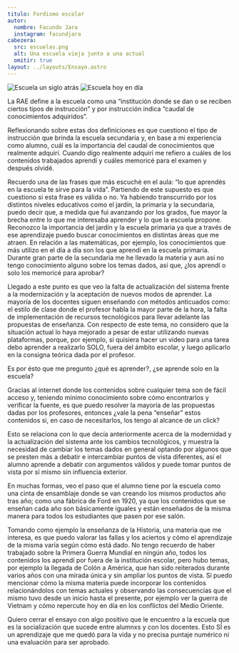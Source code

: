 ```yaml
---
titulo: Fordismo escolar
autor:
  nombre: Facundo Jara
  instagram: facundjara
cabezera:
  src: escuelas.png
  alt: Una escuela vieja junto a una actual
  omitir: true
layout: ../layouts/Ensayo.astro
---
```


![Escuela un siglo atrás](/ensayos-assets/fordismo-escolar/escuela-vieja.jpg)
![Escuela hoy en día](/ensayos-assets/fordismo-escolar/escuela-actual.jpg)

La RAE define a la escuela como una “institución donde se dan o se reciben ciertos tipos de instrucción” y por instrucción indica “caudal de conocimientos adquiridos”.

Reflexionando sobre estas dos definiciones es que cuestiono el tipo de instrucción que brinda la escuela secundaria y, en base a mi experiencia como alumno, cuál es la importancia del caudal de conocimientos que realmente adquirí. Cuando digo realmente adquirí me refiero a cuáles de los contenidos trabajados aprendí y cuáles memoricé para el examen y después olvidé.

Recuerdo una de las frases que más escuché en el aula: “lo que aprendés en la escuela te sirve para la vida”. Partiendo de este supuesto es que cuestiono si esta frase es válida o no. Ya habiendo transcurrido por los distintos niveles educativos como el jardín, la primaria y la secundaria, puedo decir que, a medida que fui avanzando por los grados, fue mayor la brecha entre lo que me interesaba aprender y lo que la escuela propone. Reconozco la importancia del jardín y la escuela primaria ya que a través de ese aprendizaje puedo buscar conocimientos en distintas áreas que me atraen. En relación a las matemáticas, por ejemplo, los conocimientos que más utilizo en el día a día son los que aprendí en la escuela primaria. Durante gran parte de la secundaria me he llevado la materia y aun así no tengo conocimiento alguno sobre los temas dados, así que, ¿los aprendí o solo los memoricé para aprobar?

Llegado a este punto es que veo la falta de actualización del sistema frente a la modernización y la aceptación de nuevos modos de aprender. La mayoría de los docentes siguen enseñando con métodos anticuados como: el estilo de clase donde el profesor habla la mayor parte de la hora, la falta de implementación de recursos tecnológicos para llevar adelante las propuestas de enseñanza. Con respecto de este tema, no considero que la situación actual lo haya mejorado a pesar de estar utilizando nuevas plataformas, porque, por ejemplo, si quisiera hacer un video para una tarea debo aprender a realizarlo SOLO, fuera del ámbito escolar, y luego aplicarlo en la consigna teórica dada por el profesor.

Es por ésto que me pregunto ¿qué es aprender?, ¿se aprende solo en la escuela?

Gracias al internet donde los contenidos sobre cualquier tema son de fácil acceso y, teniendo mínimo conocimiento sobre cómo encontrarlos y verificar la fuente, es que puedo resolver la mayoría de las propuestas dadas por los profesores, entonces ¿vale la pena “enseñar” estos contenidos si, en caso de necesitarlos, los tengo al alcance de un click?

Esto se relaciona con lo que decía anteriormente acerca de la modernidad y la actualización del sistema ante los cambios tecnológicos, y muestra la necesidad de cambiar los temas dados en general optando por algunos que se presten más a debatir e intercambiar puntos de vista diferentes, así el alumno aprende a debatir con argumentos válidos y puede tomar puntos de vista por sí mismo sin influencia exterior.

En muchas formas, veo el paso que el alumno tiene por la escuela como una cinta de ensamblaje donde se van creando los mismos productos año tras año; como una fábrica de Ford en 1920, ya que los contenidos que se enseñan cada año son básicamente iguales y están enseñados de la misma manera para todos los estudiantes que pasen por ese salón.

Tomando como ejemplo la enseñanza de la Historia, una materia que me interesa, es que puedo valorar las fallas y los aciertos y cómo el aprendizaje de la misma varía según cómo está dado. No tengo recuerdo de haber trabajado sobre la Primera Guerra Mundial en ningún año, todos los contenidos los aprendí por fuera de la institución escolar, pero hubo temas, por ejemplo la llegada de Colón a América, que han sido reiterados durante varios años con una mirada única y sin ampliar los puntos de vista. Sí puedo mencionar cómo la misma materia puede incorporar los contenidos relacionándolos con temas actuales y observando las consecuencias que el mismo tuvo desde un inicio hasta el presente, por ejemplo ver la guerra de Vietnam y cómo repercute hoy en día en los conflictos del Medio Oriente.

Quiero cerrar el ensayo con algo positivo que le encuentro a la escuela que es la socialización que sucede entre alumnxs y con los docentes. Esto SÍ es un aprendizaje que me quedó para la vida y no precisa puntaje numérico ni una evaluación para ser aprobado.
